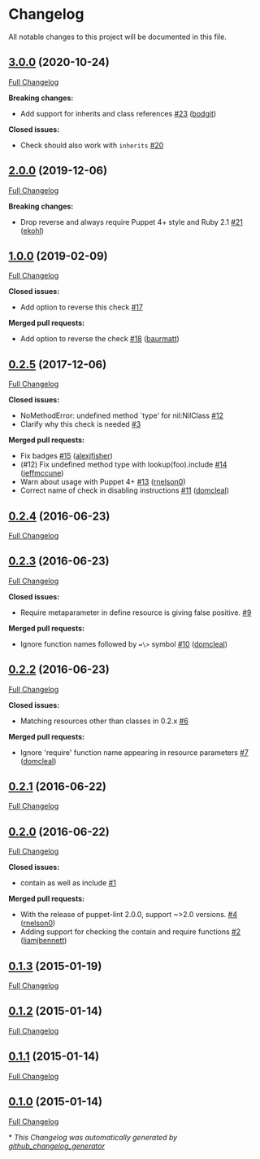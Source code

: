 # Changelog

All notable changes to this project will be documented in this file.

## [3.0.0](https://github.com/voxpupuli/puppet-lint-absolute_classname-check/tree/3.0.0) (2020-10-24)

[Full Changelog](https://github.com/voxpupuli/puppet-lint-absolute_classname-check/compare/2.0.0...3.0.0)

**Breaking changes:**

- Add support for inherits and class references [\#23](https://github.com/voxpupuli/puppet-lint-absolute_classname-check/pull/23) ([bodgit](https://github.com/bodgit))

**Closed issues:**

- Check should also work with `inherits` [\#20](https://github.com/voxpupuli/puppet-lint-absolute_classname-check/issues/20)

## [2.0.0](https://github.com/voxpupuli/puppet-lint-absolute_classname-check/tree/2.0.0) (2019-12-06)

[Full Changelog](https://github.com/voxpupuli/puppet-lint-absolute_classname-check/compare/1.0.0...2.0.0)

**Breaking changes:**

- Drop reverse and always require Puppet 4+ style and Ruby 2.1 [\#21](https://github.com/voxpupuli/puppet-lint-absolute_classname-check/pull/21) ([ekohl](https://github.com/ekohl))

## [1.0.0](https://github.com/voxpupuli/puppet-lint-absolute_classname-check/tree/1.0.0) (2019-02-09)

[Full Changelog](https://github.com/voxpupuli/puppet-lint-absolute_classname-check/compare/0.2.5...1.0.0)

**Closed issues:**

- Add option to reverse this check [\#17](https://github.com/voxpupuli/puppet-lint-absolute_classname-check/issues/17)

**Merged pull requests:**

- Add option to reverse the check [\#18](https://github.com/voxpupuli/puppet-lint-absolute_classname-check/pull/18) ([baurmatt](https://github.com/baurmatt))

## [0.2.5](https://github.com/voxpupuli/puppet-lint-absolute_classname-check/tree/0.2.5) (2017-12-06)

[Full Changelog](https://github.com/voxpupuli/puppet-lint-absolute_classname-check/compare/0.2.4...0.2.5)

**Closed issues:**

- NoMethodError: undefined method `type' for nil:NilClass [\#12](https://github.com/voxpupuli/puppet-lint-absolute_classname-check/issues/12)
- Clarify why this check is needed [\#3](https://github.com/voxpupuli/puppet-lint-absolute_classname-check/issues/3)

**Merged pull requests:**

- Fix badges [\#15](https://github.com/voxpupuli/puppet-lint-absolute_classname-check/pull/15) ([alexjfisher](https://github.com/alexjfisher))
- \(\#12\) Fix undefined method type with lookup\(foo\).include [\#14](https://github.com/voxpupuli/puppet-lint-absolute_classname-check/pull/14) ([jeffmccune](https://github.com/jeffmccune))
- Warn about usage with Puppet 4+ [\#13](https://github.com/voxpupuli/puppet-lint-absolute_classname-check/pull/13) ([rnelson0](https://github.com/rnelson0))
- Correct name of check in disabling instructions [\#11](https://github.com/voxpupuli/puppet-lint-absolute_classname-check/pull/11) ([domcleal](https://github.com/domcleal))

## [0.2.4](https://github.com/voxpupuli/puppet-lint-absolute_classname-check/tree/0.2.4) (2016-06-23)

[Full Changelog](https://github.com/voxpupuli/puppet-lint-absolute_classname-check/compare/0.2.3...0.2.4)

## [0.2.3](https://github.com/voxpupuli/puppet-lint-absolute_classname-check/tree/0.2.3) (2016-06-23)

[Full Changelog](https://github.com/voxpupuli/puppet-lint-absolute_classname-check/compare/0.2.2...0.2.3)

**Closed issues:**

- Require metaparameter in define resource is giving false positive. [\#9](https://github.com/voxpupuli/puppet-lint-absolute_classname-check/issues/9)

**Merged pull requests:**

- Ignore function names followed by `=\>` symbol [\#10](https://github.com/voxpupuli/puppet-lint-absolute_classname-check/pull/10) ([domcleal](https://github.com/domcleal))

## [0.2.2](https://github.com/voxpupuli/puppet-lint-absolute_classname-check/tree/0.2.2) (2016-06-23)

[Full Changelog](https://github.com/voxpupuli/puppet-lint-absolute_classname-check/compare/0.2.1...0.2.2)

**Closed issues:**

- Matching resources other than classes in 0.2.x [\#6](https://github.com/voxpupuli/puppet-lint-absolute_classname-check/issues/6)

**Merged pull requests:**

- Ignore 'require' function name appearing in resource parameters [\#7](https://github.com/voxpupuli/puppet-lint-absolute_classname-check/pull/7) ([domcleal](https://github.com/domcleal))

## [0.2.1](https://github.com/voxpupuli/puppet-lint-absolute_classname-check/tree/0.2.1) (2016-06-22)

[Full Changelog](https://github.com/voxpupuli/puppet-lint-absolute_classname-check/compare/0.2.0...0.2.1)

## [0.2.0](https://github.com/voxpupuli/puppet-lint-absolute_classname-check/tree/0.2.0) (2016-06-22)

[Full Changelog](https://github.com/voxpupuli/puppet-lint-absolute_classname-check/compare/0.1.3...0.2.0)

**Closed issues:**

- contain as well as include [\#1](https://github.com/voxpupuli/puppet-lint-absolute_classname-check/issues/1)

**Merged pull requests:**

- With the release of puppet-lint 2.0.0, support ~\>2.0 versions. [\#4](https://github.com/voxpupuli/puppet-lint-absolute_classname-check/pull/4) ([rnelson0](https://github.com/rnelson0))
- Adding support for checking the contain and require functions [\#2](https://github.com/voxpupuli/puppet-lint-absolute_classname-check/pull/2) ([liamjbennett](https://github.com/liamjbennett))

## [0.1.3](https://github.com/voxpupuli/puppet-lint-absolute_classname-check/tree/0.1.3) (2015-01-19)

[Full Changelog](https://github.com/voxpupuli/puppet-lint-absolute_classname-check/compare/0.1.2...0.1.3)

## [0.1.2](https://github.com/voxpupuli/puppet-lint-absolute_classname-check/tree/0.1.2) (2015-01-14)

[Full Changelog](https://github.com/voxpupuli/puppet-lint-absolute_classname-check/compare/0.1.1...0.1.2)

## [0.1.1](https://github.com/voxpupuli/puppet-lint-absolute_classname-check/tree/0.1.1) (2015-01-14)

[Full Changelog](https://github.com/voxpupuli/puppet-lint-absolute_classname-check/compare/0.1.0...0.1.1)

## [0.1.0](https://github.com/voxpupuli/puppet-lint-absolute_classname-check/tree/0.1.0) (2015-01-14)

[Full Changelog](https://github.com/voxpupuli/puppet-lint-absolute_classname-check/compare/0d4c58c243218585af977750d683301566e30d6f...0.1.0)



\* *This Changelog was automatically generated by [github_changelog_generator](https://github.com/github-changelog-generator/github-changelog-generator)*
